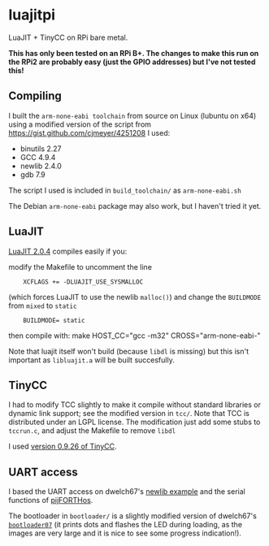 # luajitpi
LuaJIT + TinyCC on RPi bare metal.


**This has only been tested on an RPi B+. The changes to make this run on the RPi2 are probably easy (just the GPIO addresses) but I've not tested this!**

## Compiling
I built the `arm-none-eabi toolchain` from source on Linux (lubuntu on x64) using a modified version of the script from https://gist.github.com/cjmeyer/4251208
I used:

* binutils 2.27
* GCC 4.9.4
* newlib 2.4.0
* gdb 7.9

The script I used is included in `build_toolchain/` as `arm-none-eabi.sh`

The Debian `arm-none-eabi` package may also work, but I haven't tried it yet.

## LuaJIT
[LuaJIT 2.0.4](http://luajit.org/download/LuaJIT-2.0.4.tar.gz) compiles easily if you:

modify the Makefile to uncomment the line

        XCFLAGS += -DLUAJIT_USE_SYSMALLOC

(which forces LuaJIT to use the newlib `malloc()`) 
and change the `BUILDMODE` from `mixed` to `static`
    
        BUILDMODE= static
        
then compile with:
        make HOST_CC="gcc -m32" CROSS="arm-none-eabi-"
  
Note that luajit itself won't build (because `libdl` is missing) but this isn't important as `libluajit.a` will be built succesfully.

## TinyCC
I had to modify TCC slightly to make it compile without standard libraries or dynamic link support; see the modified version in `tcc/`. Note that TCC is distributed under an LGPL license. The modification just add some stubs to `tccrun.c`, and adjust the Makefile to remove `libdl`

I used [version 0.9.26 of TinyCC](http://download.savannah.gnu.org/releases/tinycc/tcc-0.9.26.tar.bz2).

## UART access
I based the UART access on dwelch67's [newlib example](https://github.com/dwelch67/raspberrypi/tree/master/newlib0) and the serial functions of [pijFORTHos](https://github.com/organix/pijFORTHos). 

The bootloader in `bootloader/` is a slightly modified version of dwelch67's [`bootloader07`](https://github.com/dwelch67/raspberrypi/tree/master/bootloader07) (it prints dots and flashes the LED during loading, as the images are very large and it is nice to see some progress indication!).



